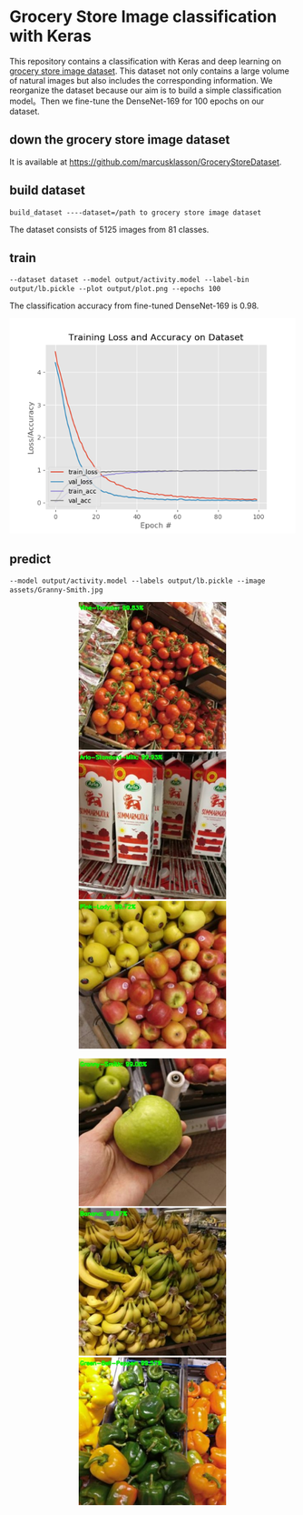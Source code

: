 
# Grocery Store Image classification with Keras
This repository contains a classification with Keras and deep learning on [grocery store image dataset](https://github.com/marcusklasson/GroceryStoreDataset). This dataset not only contains a large volume of natural images but also includes the corresponding information. We reorganize the dataset because our aim is to build a simple classification model。Then we fine-tune the DenseNet-169 for 100 epochs on our dataset. 
## down the grocery store image dataset
It is available at https://github.com/marcusklasson/GroceryStoreDataset.
## build dataset
```
build_dataset ----dataset=/path to grocery store image dataset
```
The dataset consists of 5125 images from 81 classes.

## train
```
--dataset dataset --model output/activity.model --label-bin output/lb.pickle --plot output/plot.png --epochs 100
```
The classification accuracy from fine-tuned DenseNet-169 is 0.98.

![Instance Segmentation Sample](assets/show/plot.png)
## predict
```
--model output/activity.model --labels output/lb.pickle --image assets/Granny-Smith.jpg
```
<p align="Center">
  <img src="assets/show/predict1.jpg" width="260" title="hover text">
  <img src="assets/show/predict2.jpg" width="260" title="hover text">
  <img src="assets/show/predict3.jpg" width="260" title="hover text">
</p>
<p align="Center">
  <img src="assets/show/predict4.jpg" width="260" title="hover text">
  <img src="assets/show/predict5.jpg" width="260" title="hover text">
  <img src="assets/show/predict6.jpg" width="260" title="hover text">
</p>

